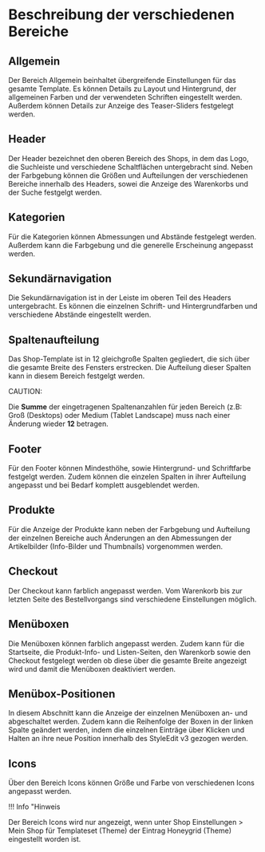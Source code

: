# Beschreibung der verschiedenen Bereiche 

## Allgemein 

Der Bereich Allgemein beinhaltet übergreifende Einstellungen für das gesamte Template. Es können Details zu Layout und Hintergrund, der allgemeinen Farben und der verwendeten Schriften eingestellt werden. Außerdem können Details zur Anzeige des Teaser-Sliders festgelegt werden.

## Header 

Der Header bezeichnet den oberen Bereich des Shops, in dem das Logo, die Suchleiste und verschiedene Schaltflächen untergebracht sind. Neben der Farbgebung können die Größen und Aufteilungen der verschiedenen Bereiche innerhalb des Headers, sowei die Anzeige des Warenkorbs und der Suche festgelgt werden.

## Kategorien 

Für die Kategorien können Abmessungen und Abstände festgelegt werden. Außerdem kann die Farbgebung und die generelle Erscheinung angepasst werden.

## Sekundärnavigation 

Die Sekundärnavigation ist in der Leiste im oberen Teil des Headers untergebracht. Es können die einzelnen Schrift- und Hintergrundfarben und verschiedene Abstände eingestellt werden.

## Spaltenaufteilung 

Das Shop-Template ist in 12 gleichgroße Spalten gegliedert, die sich über die gesamte Breite des Fensters erstrecken. Die Aufteilung dieser Spalten kann in diesem Bereich festgelgt werden.

CAUTION:

Die **Summe** der eingetragenen Spaltenanzahlen für jeden Bereich \(z.B: Groß \(Desktops\) oder Medium \(Tablet Landscape\) muss nach einer Änderung wieder **12** betragen.

## Footer 

Für den Footer können Mindesthöhe, sowie Hintergrund- und Schriftfarbe festgelgt werden. Zudem können die einzelen Spalten in ihrer Aufteilung angepasst und bei Bedarf komplett ausgeblendet werden.

## Produkte 

Für die Anzeige der Produkte kann neben der Farbgebung und Aufteilung der einzelnen Bereiche auch Änderungen an den Abmessungen der Artikelbilder \(Info-Bilder und Thumbnails\) vorgenommen werden.

## Checkout 

Der Checkout kann farblich angepasst werden. Vom Warenkorb bis zur letzten Seite des Bestellvorgangs sind verschiedene Einstellungen möglich.

## Menüboxen 

Die Menüboxen können farblich angepasst werden. Zudem kann für die Startseite, die Produkt-Info- und Listen-Seiten, den Warenkorb sowie den Checkout festgelegt werden ob diese über die gesamte Breite angezeigt wird und damit die Menüboxen deaktiviert werden.

## Menübox-Positionen 

In diesem Abschnitt kann die Anzeige der einzelnen Menüboxen an- und abgeschaltet werden. Zudem kann die Reihenfolge der Boxen in der linken Spalte geändert werden, indem die einzelnen Einträge über Klicken und Halten an ihre neue Position innerhalb des StyleEdit v3 gezogen werden.

## Icons 

Über den Bereich Icons können Größe und Farbe von verschiedenen Icons angepasst werden.

!!! Info "Hinweis
	

Der Bereich Icons wird nur angezeigt, wenn unter Shop Einstellungen \> Mein Shop für Templateset \(Theme\) der Eintrag Honeygrid \(Theme\) eingestellt worden ist.



